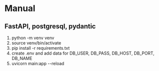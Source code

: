 # Manual

## FastAPI, postgresql, pydantic
1. python -m venv venv
2. source venv/bin/activate
3. pip install -r requirements.txt
4. create .env and add data for DB_USER, DB_PASS, DB_HOST, DB_PORT, DB_NAME
5. uvicorn main:app --reload
